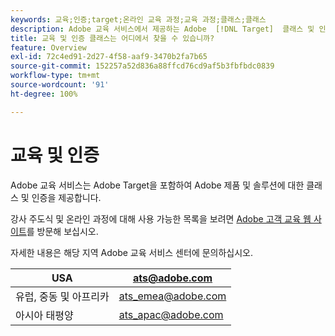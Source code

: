 ```yaml
---
keywords: 교육;인증;target;온라인 교육 과정;교육 과정;클래스;클래스
description: Adobe 교육 서비스에서 제공하는 Adobe  [!DNL Target]  클래스 및 인증을 찾으십시오.
title: 교육 및 인증 클래스는 어디에서 찾을 수 있습니까?
feature: Overview
exl-id: 72c4ed91-2d27-4f58-aaf9-3470b2fa7b65
source-git-commit: 152257a52d836a88ffcd76cd9af5b3fbfbdc0839
workflow-type: tm+mt
source-wordcount: '91'
ht-degree: 100%

---
```


# 교육 및 인증

Adobe 교육 서비스는 Adobe Target을 포함하여 Adobe 제품 및 솔루션에 대한 클래스 및 인증을 제공합니다.

강사 주도식 및 온라인 과정에 대해 사용 가능한 목록을 보려면 [Adobe 고객 교육 웹 사이트](https://training.adobe.com/training/courses.html#solution=adobeTarget)를 방문해 보십시오.

자세한 내용은 해당 지역 Adobe 교육 서비스 센터에 문의하십시오.

| USA | [ats@adobe.com](mailto:ats@adobe.com) |
|---|---|
| 유럽, 중동 및 아프리카 | [ats_emea@adobe.com](mailto:ats_emea@adobe.com) |
| 아시아 태평양 | [ats_apac@adobe.com](mailto:ats_apac@adobe.com) |

